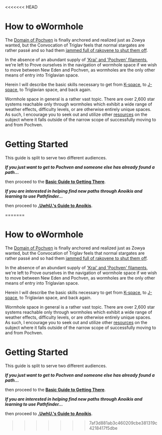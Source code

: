 <<<<<<< HEAD
# How to ~~o~~Wormhole

The [Domain of Pochven][1] is finally anchored and realized just as Zowya wanted, but the Convocation of Triglav feels that normal stargates are rather passé and so had them [jammed full of rakovene to shut them off][2].

In the absence of an abundant supply of ['Krai' and 'Pochven' filaments][3], we're left to Prove ourselves in the navigation of wormhole space if we wish to move between New Eden and Pochven, as wormholes are the only other means of entry into Triglavian space.

Herein I will describe the basic skills necessary to get from [K-space][4], to [J-space][5], to Triglavian space, and back again.

Wormhole space in general is a rather vast topic. There are over 2,600 star systems reachable only through wormholes which exhibit a wide range of weather effects, difficulty levels, or are otherwise entirely unique spaces. As such, I encourage you to seek out and utilize other [resources][6] on the subject where it falls outside of the narrow scope of successfully moving to and from Pochven.

# Getting Started

This guide is split to serve two different audiences. 

***If you just want to get to Pochven and someone else has already found a path...***

then proceed to the **[Basic Guide to Getting There][7]**.

***If you are interested in helping find new paths through Anoikis and learning to use Pathfinder...***

then proceed to **[.UwhU.'s Guide to Anoikis][8]**.

[1]: https://wiki.eveuniversity.org/Pochven
[2]: https://i.imgur.com/PZ2ueuV.png
[3]: https://wiki.eveuniversity.org/Pochven#Pochven_Region_Filaments
[4]: # "'Known-space' - space in the New Eden galaxy."
[5]: # "Wormhole space in the Anoikis galaxy - named for the fact that all but one wormhole star system is named in the format J######."
[6]: /resources.md
[7]: /basic.md
[8]: /advanced.md
=======
# How to ~~o~~Wormhole

The [Domain of Pochven][1] is finally anchored and realized just as Zowya wanted, but the Convocation of Triglav feels that normal stargates are rather passé and so had them [jammed full of rakovene to shut them off][2].

In the absence of an abundant supply of ['Krai' and 'Pochven' filaments][3], we're left to Prove ourselves in the navigation of wormhole space if we wish to move between New Eden and Pochven, as wormholes are the only other means of entry into Triglavian space.

Herein I will describe the basic skills necessary to get from [K-space][4], to [J-space][5], to Triglavian space, and back again.

Wormhole space in general is a rather vast topic. There are over 2,600 star systems reachable only through wormholes which exhibit a wide range of weather effects, difficulty levels, or are otherwise entirely unique spaces. As such, I encourage you to seek out and utilize other [resources][6] on the subject where it falls outside of the narrow scope of successfully moving to and from Pochven.

# Getting Started

This guide is split to serve two different audiences. 

***If you just want to get to Pochven and someone else has already found a path...***

then proceed to the **[Basic Guide to Getting There][7]**.

***If you are interested in helping find new paths through Anoikis and learning to use Pathfinder...***

then proceed to **[.UwhU.'s Guide to Anoikis][8]**.

[1]: https://wiki.eveuniversity.org/Pochven
[2]: https://i.imgur.com/PZ2ueuV.png
[3]: https://wiki.eveuniversity.org/Pochven#Pochven_Region_Filaments
[4]: # "'Known-space' - space in the New Eden galaxy."
[5]: # "Wormhole space in the Anoikis galaxy - named for the fact that all but one wormhole star system is named in the format J######."
[6]: /resources.md
[7]: /basic.md
[8]: /advanced.md
>>>>>>> 7af3d881ab3c460209cbe381319c4218417f5dbe
